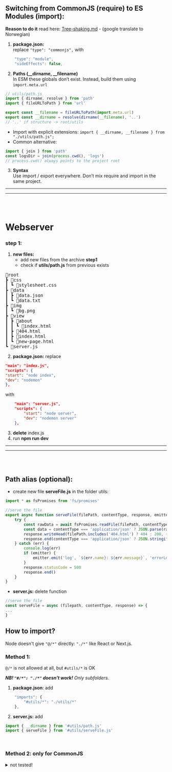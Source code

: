 ## Switching from CommonJS (require) to ES Modules (import):

**Reason to do it** read here: [Tree-shaking.md](Tree-shaking.md) - (google translate to Norwegian)

1. **package.json:**  
   replace `"type": "commonjs",` with

```js
	"type": "module",
	"sideEffects": false,
```

2. **Paths (\_\_dirname, \_\_filename)**  
   In ESM these globals don’t exist. Instead, build them using `import.meta.url`

```js
// utils/path.js
import { dirname, resolve } from 'path'
import { fileURLToPath } from 'url'

export const __filename = fileURLToPath(import.meta.url)
export const __dirname = resolve(dirname(__filename), '..')
// '..' if structure -> root/utils
```

- Import with explicit extensions: `import { __dirname, __filename } from "./utils/path.js";`
- Common alternative:

```js
import { join } from 'path'
const logsDir = join(process.cwd(), 'logs')
// process.cwd() always points to the project root
```

3. **Syntax**  
   Use import / export everywhere. Don’t mix require and import in the same project.

---

---

<br />
<br />

# Webserver

### step 1:

1. **new files:**
   - add new files from the archive **step1**
   - check if **utils/path.js** from previous exists

<pre>
📂root
┣ 📂css
┃ ┗ 📜stylesheet.css
┣ 📂data
┃ ┣ 📜data.json
┃ ┗ 📜data.txt
┣ 📂img
┃ ┗ 📜bg.png
┣ 📂view
┃ ┣ 📂about
┃ ┃ ┗ 📜index.html
┃ ┣ 📜404.html
┃ ┣ 📜index.html
┃ ┗ 📜new-page.html
┗ 📜server.js
</pre>

2. **package.json:**
   replace

```json
"main": "index.js",
"scripts": {
"start": "node index",
"dev": "nodemon"
},
```

with

```json
    "main": "server.js",
    "scripts": {
    	"start": "node server",
    	"dev": "nodemon server"
    },
```

3. **delete** index.js
4. run **npm run dev**

---

---

<br />
<br />

## **Path alias (optional):**

- create new file **serveFile.js** in the folder utils:

```js
import * as fsPromises from 'fs/promises'

//serve the file
export async function serveFile(filePath, contentType, response, emitter) {
	try {
		const rawData = await fsPromises.readFile(filePath, contentType.includes('image') ? '' : 'utf8')
		const data = contentType === 'application/json' ? JSON.parse(rawData) : rawData
		response.writeHead(filePath.includes('404.html') ? 404 : 200, { 'Content-Type': contentType })
		response.end(contentType === 'application/json' ? JSON.stringify(data) : data)
	} catch (err) {
		console.log(err)
		if (emitter) {
			emitter.emit('log', `${err.name}: ${err.message}`, 'errorLog.txt')
		}
		response.statusCode = 500
		response.end()
	}
}
```

- **server.js:** delete function

```js
//serve the file
const serveFile = async (filepath, contentType, response) => {
...
}
```

## **How to import?**

Node doesn't give `"@/*"` directly: `"./*"` like React or Next.js.

### Method 1:

`@/*` is not allowed at all, but `#utils/*` is OK

_**NB! `"#/*": "./*"` doesn't work!** Only subfolders._

1. **package.json**: add

```js
	"imports": {
		"#utils/*": "./utils/*"
	},
```

2. **server.js:** add

```js
import { __dirname } from '#utils/path.js'
import { serveFile } from '#utils/serveFile.js'
```

<br />

### Method 2: only for CommonJS

<details>
<summary> not tested!</summary>

1. **npm install module-alias --save**
2. **package.json:** add

```js
  "_moduleAliases": {
		"@": "./",
		"@utils": "./utils"
  },
```

3. using alias: in the very first file **before** all imports add

```js
require('module-alias/register')
```

no need to paste into each file.
`module-alias/register` patches the global module resolver once for the entire lifetime of the Node.js process.

After that, any of import '@utils/...' will work in any file in the project.

So it's enough to include it **once in the very first file (e.g. server.js or bootstrap.js)**, the main thing is that it is executed before the first use of the alias.

4. example imports: **server.js**

```js
require('module-alias/register')
const serveFile = require('@utils/serveFile.js')
```

### **NB! IMPORTANT**

if the import order changes automatically on saving:

#### alternative1: change VS Code settings:

```json
"typescript.preferences.importModuleSpecifier": "non-relative",
"editor.codeActionsOnSave": {
  "source.organizeImports": false
}
```

#### alternative2:

- **for CommonJs:** in package.json

```json
"scripts": {
    "dev": "node --require module-alias/register server.js"
  }
```

</details>

<br />
